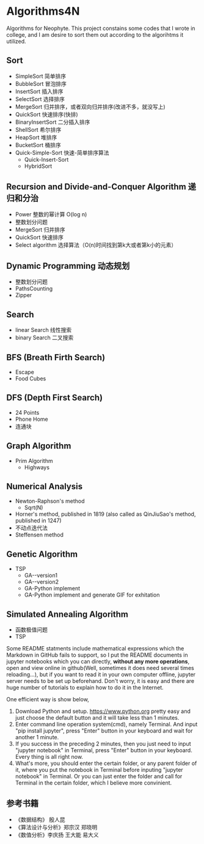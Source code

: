 # Algorithms4N

Algorithms for Neophyte. This project constains some codes that I wrote in college, and I am desire to sort them out according to the algorihtms it utilized.

## Sort

* SimpleSort 简单排序
* BubbleSort 冒泡排序
* InsertSort 插入排序
* SelectSort 选择排序
* MergeSort 归并排序，或者双向归并排序(改进不多，就没写上)
* QuickSort 快速排序(快排)
* BinaryInsertSort 二分插入排序
* ShellSort 希尔排序
* HeapSort 堆排序
* BucketSort 桶排序
* Quick-Simple-Sort 快速-简单排序算法
  * Quick-Insert-Sort
  * HybridSort

## Recursion and Divide-and-Conquer Algorithm 递归和分治

* Power 整数的幂计算 O(log n)
* 整数划分问题
* MergeSort 归并排序
* QuickSort 快速排序
* Select algorithm 选择算法（O(n)时间找到第k大或者第k小的元素）

## Dynamic Programming 动态规划

* 整数划分问题
* PathsCounting
* Zipper

## Search

* linear Search 线性搜索
* binary Search 二叉搜索

## BFS (Breath Firth Search)

* Escape
* Food Cubes

## DFS (Depth First Search)

* 24 Points
* Phone Home
* 连通块

## Graph Algorithm

* Prim Algorithm
  * Highways

## Numerical Analysis

* Newton-Raphson's method
  * Sqrt(N)
* Horner's method, published in 1819 (also called as QinJiuSao's method, published in 1247)
* 不动点迭代法
* Steffensen method

## Genetic Algorithm

* TSP
  * GA--version1
  * GA--version2
  * GA-Python implement
  * GA-Python implement and generate GIF for exhitation

## Simulated Annealing Algorithm

* 函数极值问题
* TSP

Some README statments include mathematical expressions which the Markdown in GitHub fails to support, so I put the README documents in jupyter notebooks which you can directly, **without any more operations**, open and view online in github(Well, sometimes it does need several times reloading...), but if you want to read it in your own computer offline, jupyter server needs to be set up beforehand. Don't worry, it is easy and there are huge number of tutorials to explain how to do it in the Internet.

One efficient way is show below,

1. Download Python and setup. <https://www.python.org> pretty easy and just choose the default button and it will take less than 1 minutes.
2. Enter command line operation system(cmd), namely Terminal. And input "pip install jupyter", press "Enter" button in your keyboard and wait for another 1 minute.
3. If you success in the preceding 2 minutes, then you just need to input "jupyter notebook" in Terminal, press "Enter" button in your keyboard. Every thing is all right now.
4. What's more, you should enter the certain folder, or any parent folder of it, where you put the notebook in Terminal before inputing "jupyter notebook" in Terminal. Or you can just enter the folder and call for Terminal in the certain folder, which I believe more convinient.

## 参考书籍

* 《数据结构》 殷人昆
* 《算法设计与分析》郑宗汉 郑晓明
* 《数值分析》李庆扬 王大能 易大义
